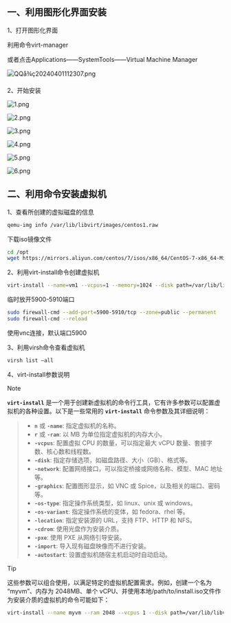## 一、利用图形化界面安装

1、打开图形化界面

利用命令virt-manager

或者点击Applications——SystemTools——Virtual Machine Manager

![QQå¾ç20240401112307.png](https://pic.myla.eu.org/file/1757594132220_QQå¾ç20240401112307.png)

2、开始安装

![1.png](https://pic.myla.eu.org/file/1757594133368_1.png)

![2.png](https://pic.myla.eu.org/file/1757594132537_2.png)

![3.png](https://pic.myla.eu.org/file/1757594133977_3.png)

![4.png](https://pic.myla.eu.org/file/1757594133710_4.png)

![5.png](https://pic.myla.eu.org/file/1757594130770_5.png)

![6.png](https://pic.myla.eu.org/file/1757594131809_6.png)

## 二、利用命令安装虚拟机

1、查看所创建的虚拟磁盘的信息

```bash
qemu-img info /var/lib/libvirt/images/centos1.raw
```
下载iso镜像文件
```bash
cd /opt
wget https://mirrors.aliyun.com/centos/7/isos/x86_64/CentOS-7-x86_64-Minimal-2207-02.iso
```

2、利用virt-install命令创建虚拟机

```bash
virt-install --name=vm1 --vcpus=1 --memory=1024 --disk path=/var/lib/libvirt/images/centos1.raw,size=10,format=raw --cdrom=/opt/CentOS-7-x86_64-Minimal-2207-02.iso --network network=default,model=virtio --os-variant=centos7.0 --graphics vnc,port=5900,listen=0.0.0.0 --noautoconsole
```
临时放开5900-5910端口

```bash
sudo firewall-cmd --add-port=5900-5910/tcp --zone=public --permanent
sudo firewall-cmd --reload
```

使用vnc连接，默认端口5900

3、利用virsh命令查看虚拟机

```bash
virsh list —all
```

4、virt-install参数说明

> [!note]
**`virt-install`** 是一个用于创建新虚拟机的命令行工具，它有许多参数可以配置虚拟机的各种设置。以下是一些常用的 **`virt-install`** 命令参数及其详细说明：

> - **`n`** 或 **`-name`**: 指定虚拟机的名称。
> - **`r`** 或 **`-ram`**: 以 MB 为单位指定虚拟机的内存大小。
> - **`-vcpus`**: 配置虚拟 CPU 的数量，可以指定最大 vCPU 数量、套接字数、核心数和线程数。
> - **`-disk`**: 指定存储选项，如磁盘路径、大小（GB）、格式等。
> - **`-network`**: 配置网络接口，可以指定桥接或网络名称、模型、MAC 地址等。
> - **`-graphics`**: 配置图形显示，如 VNC 或 Spice，以及相关的端口、密码等。
> - **`-os-type`**: 指定操作系统类型，如 linux、unix 或 windows。
> - **`-os-variant`**: 指定操作系统的变体，如 fedora、rhel 等。
> - **`-location`**: 指定安装源的 URL，支持 FTP、HTTP 和 NFS。
> - **`-cdrom`**: 使用光盘作为安装介质。
> - **`-pxe`**: 使用 PXE 从网络引导安装。
> - **`-import`**: 导入现有磁盘映像而不进行安装。
> - **`-autostart`**: 设置虚拟机随宿主机启动时自动启动。

> [!tip]
这些参数可以组合使用，以满足特定的虚拟机配置需求。例如，创建一个名为 “myvm”、内存为 2048MB、单个 vCPU、并使用本地/path/to/install.iso文件作为安装介质的虚拟机的命令可能如下：

```bash
virt-install --name myvm --ram 2048 --vcpus 1 --disk path=/var/lib/libvirt/images/myvm.img,size=10 --cdrom /path/to/install.iso --os-type linux --os-variant ubuntu20.04
```